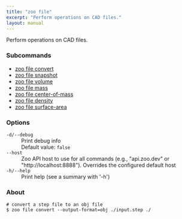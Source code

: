 ```yaml
---
title: "zoo file"
excerpt: "Perform operations on CAD files."
layout: manual
---
```


Perform operations on CAD files.

### Subcommands

* [zoo file convert](./zoo_file_convert)
* [zoo file snapshot](./zoo_file_snapshot)
* [zoo file volume](./zoo_file_volume)
* [zoo file mass](./zoo_file_mass)
* [zoo file center-of-mass](./zoo_file_center-of-mass)
* [zoo file density](./zoo_file_density)
* [zoo file surface-area](./zoo_file_surface-area)

### Options

<dl class="flags">
   <dt><code>-d/--debug</code></dt>
   <dd>Print debug info<br/>Default value: <code>false</code></dd>

   <dt><code>--host</code></dt>
   <dd>Zoo API host to use for all commands (e.g., "api.zoo.dev" or "http://localhost:8888"). Overrides the configured default host</dd>

   <dt><code>-h/--help</code></dt>
   <dd>Print help (see a summary with '-h')</dd>
</dl>


### About

```
# convert a step file to an obj file
$ zoo file convert --output-format=obj ./input.step ./
```